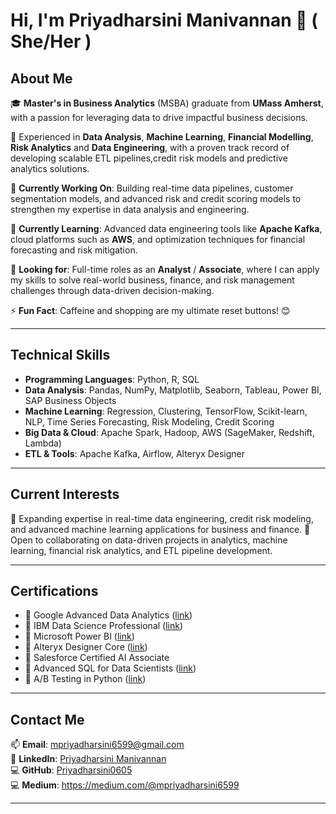 # Hi, I'm Priyadharsini Manivannan 👋 ( She/Her )

## **About Me**  
🎓 **Master's in Business Analytics** (MSBA) graduate from **UMass Amherst**, with a passion for leveraging data to drive impactful business decisions.  

💼 Experienced in **Data Analysis**, **Machine Learning**, **Financial Modelling**, **Risk Analytics** and **Data Engineering**, with a proven track record of developing scalable ETL pipelines,credit risk models and predictive analytics solutions. 

🔭 **Currently Working On**: Building real-time data pipelines, customer segmentation models, and advanced risk and credit scoring models to strengthen my expertise in data analysis and engineering.

🌱 **Currently Learning**: Advanced data engineering tools like **Apache Kafka**, cloud platforms such as **AWS**, and optimization techniques for financial forecasting and risk mitigation.  

🌟 **Looking for**: Full-time roles as an **Analyst** / **Associate**, where I can apply my skills to solve real-world business, finance, and risk management challenges through data-driven decision-making. 

⚡ **Fun Fact**: Caffeine and shopping are my ultimate reset buttons! 😊  

---

## **Technical Skills**  
- **Programming Languages**: Python, R, SQL  
- **Data Analysis**: Pandas, NumPy, Matplotlib, Seaborn, Tableau, Power BI, SAP Business Objects  
- **Machine Learning**: Regression, Clustering, TensorFlow, Scikit-learn, NLP, Time Series Forecasting, Risk Modeling, Credit Scoring
- **Big Data & Cloud**: Apache Spark, Hadoop, AWS (SageMaker, Redshift, Lambda)  
- **ETL & Tools**: Apache Kafka, Airflow, Alteryx Designer  

---

## **Current Interests**  
🌱  Expanding expertise in real-time data engineering, credit risk modeling, and advanced machine learning applications for business and finance.
🤝 Open to collaborating on data-driven projects in analytics, machine learning, financial risk analytics, and ETL pipeline development.  

---

## **Certifications** 
- 📜 Google Advanced Data Analytics ([link](https://www.coursera.org/account/accomplishments/professional-cert/certificate/VOW92ZB2GPSR))
- 📜 IBM Data Science Professional ([link](https://coursera.org/share/4e19b58b57dbc07893e681a90da16f2d))
- 📜 Microsoft Power BI ([link](https://www.coursera.org/account/accomplishments/specialization/Y9V3JM0FT8M2))
- 📜 Alteryx Designer Core ([link](https://www.credly.com/badges/2840653e-cc28-48e3-a6bd-90959344b4cf/public_url))
- 📜 Salesforce Certified AI Associate
- 📜 Advanced SQL for Data Scientists ([link](https://www.linkedin.com/learning/certificates/5ee204e185bea2da77b74e714eef4aff53c93080a607a11d551ab215b4842a5d?trk=share_certificate))
- 📜 A/B Testing in Python ([link](https://www.datacamp.com/statement-of-accomplishment/course/86112b0df4fcfa3c14bce18bab5b269d8ae61af6?raw=1))

---


## **Contact Me**  
📫 **Email**: [mpriyadharsini6599@gmail.com](mailto:mpriyadharsini6599@gmail.com)  
💼 **LinkedIn**: [Priyadharsini Manivannan](https://www.linkedin.com/in/priyadharsini-manivannan)  
💻 **GitHub**: [Priyadharsini0605](https://github.com/Priyadharsini0605)  
💻 **Medium**: https://medium.com/@mpriyadharsini6599

---
